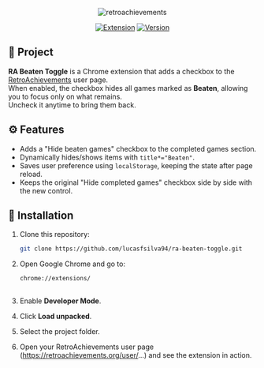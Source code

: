 <p align="center">
    <img alt="retroachievements" src="https://github-production-user-asset-6210df.s3.amazonaws.com/22107794/492061015-3eaa57c4-d2b0-4b18-a577-78a109bbeb2c.gif?X-Amz-Algorithm=AWS4-HMAC-SHA256&X-Amz-Credential=AKIAVCODYLSA53PQK4ZA%2F20250921%2Fus-east-1%2Fs3%2Faws4_request&X-Amz-Date=20250921T212210Z&X-Amz-Expires=300&X-Amz-Signature=158cb45519ca2ff4ca29fe942b4a01f5ee0b595b3b2293f910d69e365e9e203f&X-Amz-SignedHeaders=host"/>
</p>

<div align="center">
   
   [![Extension](https://img.shields.io/badge/Type-Chrome%20Extension-blue)](https://developer.chrome.com/docs/extensions/)
   [![Version](https://img.shields.io/badge/Version-v1.0-blueviolet)](https://github.com/yourusername/ra-beaten-toggle)   
</div>

## 🧩 Project

**RA Beaten Toggle** is a Chrome extension that adds a checkbox to the [RetroAchievements](https://retroachievements.org) user page.  
When enabled, the checkbox hides all games marked as **Beaten**, allowing you to focus only on what remains.  
Uncheck it anytime to bring them back.

## ⚙️ Features
- Adds a "Hide beaten games" checkbox to the completed games section.  
- Dynamically hides/shows items with `title*="Beaten"`.  
- Saves user preference using `localStorage`, keeping the state after page reload.  
- Keeps the original "Hide completed games" checkbox side by side with the new control.  

## 🚀 Installation

1. Clone this repository:
   ```bash
   git clone https://github.com/lucasfsilva94/ra-beaten-toggle.git

2. Open Google Chrome and go to:
   ```bash
   chrome://extensions/
  
3. Enable **Developer Mode**.

4. Click **Load unpacked**.

5. Select the project folder.

6. Open your RetroAchievements user page (https://retroachievements.org/user/...) and see the extension in action.   
